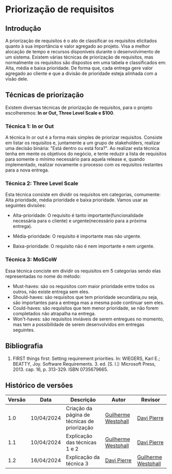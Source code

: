 # Priorização de requisitos

## Introdução

A priorização de requisitos é o ato de classificar os requisitos elicitados quanto à sua importância e valor agregado ao projeto. Visa a melhor alocação de tempo e recursos disponíveis durante o desenvolvimento de um sistema. Existem várias técnicas de priorização de requisitos, mas normalmente os requisitos são dispostos em uma tabela e classificados em: Alta, média e baixa prioridade. De forma que, cada entrega gere valor agregado ao cliente e que a divisão de prioridade esteja alinhada com a visão dele. 

## Técnicas de priorização

Existem diversas técnicas de priorização de requisitos, para o projeto escolheremos: **In or Out, Three Level Scale e $100**.

### Técnica 1: In or Out

A técnica In or out é a forma mais simples de priorizar requisitos. Consiste em listar os requisitos e, juntamente a um grupo de stakeholders, realizar uma decisão binária: "Está dentro ou está fora?". Ao realizar esta técnica tenha em mente os objetivos do negócio, e tente reduzir a lista de requisitos para somente o mínimo necessário para aquela release e, quando implementado, realizar novamente o processo com os requisitos restantes para a nova entrega.

### Técnica 2: Three Level Scale

Esta técnica consiste em dividir os requisitos em categorias, comumente: Alta prioridade, média prioridade e baixa prioridade. Vamos usar as seguintes divisões:

- Alta-prioridade: O requisito é tanto importante(funcionalidade necessária para o cliente) e urgente(necessário para a próxima entrega).
  
- Média-prioridade: O requisito é importante mas não urgente.
  
- Baixa-prioridade: O requisito não é nem importante e nem urgente.

### Técnica 3: MoSCoW
  Essa técnica conciste em dividir os requisitos em 5 categorias sendo elas representadas no nome do método:
- Must-haves: são os requisitos com maior prioridade entre todos os outros, não existe entrega sem eles.
- Should-haves: são requisitos que tem prioridade secundária,ou seja, são importantes para a entrega mas a mesma pode continuar sem eles.
- Could-haves: são requisitos que tem menor prioridade, se não forem completados não atrapalha na entrega.
- Won't-haves: são requisitos inviáveis de serem entregues no momento, mas tem a possibilidade de serem desenvolvidos em entregas seguintes.
## Bibliografia

1. FIRST things first: Setting requirement priorities. In: WIEGERS, Karl E.; BEATTY, Joy. Software Requirements. 3. ed. [S. l.]: Microsoft Press, 2013. cap. 16, p. 313-329. ISBN 0735679665.

## Histórico de versões

| Versão | Data       | Descrição                                    | Autor                                           | Revisor |
| ------ | ---------- | -------------------------------------------- | ----------------------------------------------- | ------- |
| 1.0    | 10/04/2024 | Criação da página de técnicas de priorização | [Guilherme Westphall](https://github.com/west7) | [Davi Pierre](https://github.com/DaviPierre)      |
| 1.1| 10/04/2024 | Explicação das técnicas 1 e 2 | [Guilherme Westphall](https://github.com/west7) | [Davi Pierre](https://github.com/DaviPierre) | 
| 1.2    | 16/04/2024 | Explicação da técnica 3 | [Davi Pierre](https://github.com/DaviPierre) |    [Guilherme Westphall](https://github.com/west7)   |

